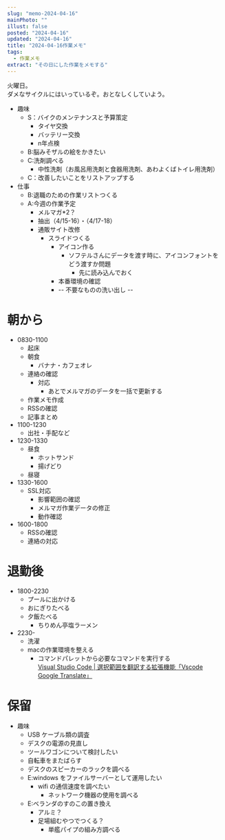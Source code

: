 ```yaml
---
slug: "memo-2024-04-16"
mainPhoto: ""
illust: false
posted: "2024-04-16"
updated: "2024-04-16"
title: "2024-04-16作業メモ"
tags:
  - 作業メモ
extract: "その日にした作業をメモする"
---
```


火曜日。  
ダメなサイクルにはいっているぞ。おとなしくしていよう。

- 趣味
  - S：バイクのメンテナンスと予算策定
    - タイヤ交換
    - バッテリー交換
    - n年点検
  - B:脳みそザルの絵をかきたい
  - C:洗剤調べる
    - 中性洗剤（お風呂用洗剤と食器用洗剤、あわよくばトイレ用洗剤）
  - C：改善したいことをリストアップする
- 仕事
  - B:退職のための作業リストつくる
  - A:今週の作業予定
    - メルマガ*2？
    - 抽出（4/15-16）・（4/17-18）
    - 通販サイト改修
      - スライドつくる
        - アイコン作る
          - ソフテルさんにデータを渡す時に、アイコンフォントをどう渡すか問題
            - 先に読み込んでおく
        - 本番環境の確認
        - -- 不要なものの洗い出し --

# 朝から

- 0830-1100
  - 起床
  - 朝食
    - バナナ・カフェオレ
  - 連絡の確認
    - 対応
      - あとでメルマガのデータを一括で更新する
  - 作業メモ作成
  - RSSの確認
  - 記事まとめ
- 1100-1230
  - 出社・手配など
- 1230-1330
  - 昼食
    - ホットサンド
    - 揚げどり
  - 昼寝
- 1330-1600
  - SSL対応
    - 影響範囲の確認
    - メルマガ作業データの修正
    - 動作確認
- 1600-1800
  - RSSの確認
  - 連絡の対応

# 退勤後

- 1800-2230
  - プールに出かける
  - おにぎりたべる
  - 夕飯たべる
    - ちりめん亭塩ラーメン
- 2230-
  - 洗濯
  - macの作業環境を整える
    - コマンドパレットから必要なコマンドを実行する  
      [Visual Studio Code | 選択範囲を翻訳する拡張機能「Vscode Google Translate」](https://1-notes.com/visual-studio-code-google-translate/)
      

# 保留

- 趣味
  - USB ケーブル類の調査
  - デスクの電源の見直し
  - ツールワゴンについて検討したい
  - 自転車をまたばらす
  - デスクのスピーカーのラックを調べる
  - E:windows をファイルサーバーとして運用したい
    - wifi の通信速度を調べたい
      - ネットワーク機器の使用を調べる
  - E:ベランダのすのこの置き換え
    - アルミ？
    - 足場組むやつでつくる？
      - 単艦パイプの組み方調べる
